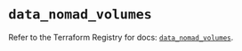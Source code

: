 # `data_nomad_volumes`

Refer to the Terraform Registry for docs: [`data_nomad_volumes`](https://registry.terraform.io/providers/hashicorp/nomad/2.3.1/docs/data-sources/volumes).
